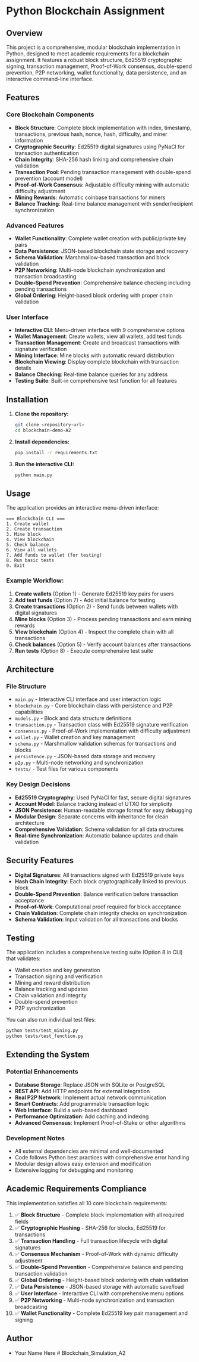 # Python Blockchain Assignment

## Overview
This project is a comprehensive, modular blockchain implementation in Python, designed to meet academic requirements for a blockchain assignment. It features a robust block structure, Ed25519 cryptographic signing, transaction management, Proof-of-Work consensus, double-spend prevention, P2P networking, wallet functionality, data persistence, and an interactive command-line interface.

## Features

### Core Blockchain Components
- **Block Structure**: Complete block implementation with index, timestamp, transactions, previous hash, nonce, hash, difficulty, and miner information
- **Cryptographic Security**: Ed25519 digital signatures using PyNaCl for transaction authentication
- **Chain Integrity**: SHA-256 hash linking and comprehensive chain validation
- **Transaction Pool**: Pending transaction management with double-spend prevention (account model)
- **Proof-of-Work Consensus**: Adjustable difficulty mining with automatic difficulty adjustment
- **Mining Rewards**: Automatic coinbase transactions for miners
- **Balance Tracking**: Real-time balance management with sender/recipient synchronization

### Advanced Features
- **Wallet Functionality**: Complete wallet creation with public/private key pairs
- **Data Persistence**: JSON-based blockchain state storage and recovery
- **Schema Validation**: Marshmallow-based transaction and block validation
- **P2P Networking**: Multi-node blockchain synchronization and transaction broadcasting
- **Double-Spend Prevention**: Comprehensive balance checking including pending transactions
- **Global Ordering**: Height-based block ordering with proper chain validation

### User Interface
- **Interactive CLI**: Menu-driven interface with 9 comprehensive options
- **Wallet Management**: Create wallets, view all wallets, add test funds
- **Transaction Management**: Create and broadcast transactions with signature verification
- **Mining Interface**: Mine blocks with automatic reward distribution
- **Blockchain Viewing**: Display complete blockchain with transaction details
- **Balance Checking**: Real-time balance queries for any address
- **Testing Suite**: Built-in comprehensive test function for all features

## Installation

1. **Clone the repository:**
   ```bash
   git clone <repository-url>
   cd blockchain-demo-A2
   ```

2. **Install dependencies:**
   ```bash
   pip install -r requirements.txt
   ```

3. **Run the interactive CLI:**
   ```bash
   python main.py
   ```

## Usage

The application provides an interactive menu-driven interface:

```
=== Blockchain CLI ===
1. Create wallet
2. Create transaction
3. Mine block
4. View blockchain
5. Check balance
6. View all wallets
7. Add funds to wallet (for testing)
8. Run basic tests
9. Exit
```

### Example Workflow:
1. **Create wallets** (Option 1) - Generate Ed25519 key pairs for users
2. **Add test funds** (Option 7) - Add initial balance for testing
3. **Create transactions** (Option 2) - Send funds between wallets with digital signatures
4. **Mine blocks** (Option 3) - Process pending transactions and earn mining rewards
5. **View blockchain** (Option 4) - Inspect the complete chain with all transactions
6. **Check balances** (Option 5) - Verify account balances after transactions
7. **Run tests** (Option 8) - Execute comprehensive test suite

## Architecture

### File Structure
- `main.py` - Interactive CLI interface and user interaction logic
- `blockchain.py` - Core blockchain class with persistence and P2P capabilities
- `models.py` - Block and data structure definitions
- `transaction.py` - Transaction class with Ed25519 signature verification
- `consensus.py` - Proof-of-Work implementation with difficulty adjustment
- `wallet.py` - Wallet creation and key management
- `schema.py` - Marshmallow validation schemas for transactions and blocks
- `persistence.py` - JSON-based data storage and recovery
- `p2p.py` - Multi-node networking and synchronization
- `tests/` - Test files for various components

### Key Design Decisions
- **Ed25519 Cryptography**: Used PyNaCl for fast, secure digital signatures
- **Account Model**: Balance tracking instead of UTXO for simplicity
- **JSON Persistence**: Human-readable storage format for easy debugging
- **Modular Design**: Separate concerns with inheritance for clean architecture
- **Comprehensive Validation**: Schema validation for all data structures
- **Real-time Synchronization**: Automatic balance updates and chain validation

## Security Features

- **Digital Signatures**: All transactions signed with Ed25519 private keys
- **Hash Chain Integrity**: Each block cryptographically linked to previous block
- **Double-Spend Prevention**: Balance verification before transaction acceptance
- **Proof-of-Work**: Computational proof required for block acceptance
- **Chain Validation**: Complete chain integrity checks on synchronization
- **Schema Validation**: Input validation for all transactions and blocks

## Testing

The application includes a comprehensive testing suite (Option 8 in CLI) that validates:
- Wallet creation and key generation
- Transaction signing and verification
- Mining and reward distribution
- Balance tracking and updates
- Chain validation and integrity
- Double-spend prevention
- P2P synchronization

You can also run individual test files:
```bash
python tests/test_mining.py
python tests/test_function.py
```

## Extending the System

### Potential Enhancements
- **Database Storage**: Replace JSON with SQLite or PostgreSQL
- **REST API**: Add HTTP endpoints for external integration
- **Real P2P Network**: Implement actual network communication
- **Smart Contracts**: Add programmable transaction logic
- **Web Interface**: Build a web-based dashboard
- **Performance Optimization**: Add caching and indexing
- **Advanced Consensus**: Implement Proof-of-Stake or other algorithms

### Development Notes
- All external dependencies are minimal and well-documented
- Code follows Python best practices with comprehensive error handling
- Modular design allows easy extension and modification
- Extensive logging for debugging and monitoring

## Academic Requirements Compliance

This implementation satisfies all 10 core blockchain requirements:
1. ✅ **Block Structure** - Complete block implementation with all required fields
2. ✅ **Cryptographic Hashing** - SHA-256 for blocks, Ed25519 for transactions
3. ✅ **Transaction Handling** - Full transaction lifecycle with digital signatures
4. ✅ **Consensus Mechanism** - Proof-of-Work with dynamic difficulty adjustment
5. ✅ **Double-Spend Prevention** - Comprehensive balance and pending transaction validation
6. ✅ **Global Ordering** - Height-based block ordering with chain validation
7. ✅ **Data Persistence** - JSON-based storage with automatic save/load
8. ✅ **User Interface** - Interactive CLI with comprehensive menu options
9. ✅ **P2P Networking** - Multi-node synchronization and transaction broadcasting
10. ✅ **Wallet Functionality** - Complete Ed25519 key pair management and signing

## Author
- Your Name Here # Blockchain_Simulation_A2
